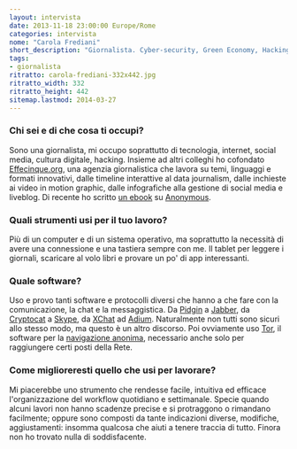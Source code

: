 ```yaml
---
layout: intervista
date: 2013-11-18 23:00:00 Europe/Rome
categories: intervista
nome: "Carola Frediani"
short_description: "Giornalista. Cyber-security, Green Economy, Hacking."
tags:
- giornalista
ritratto: carola-frediani-332x442.jpg
ritratto_width: 332
ritratto_height: 442
sitemap.lastmod: 2014-03-27
---
```

### Chi sei e di che cosa ti occupi?
Sono una giornalista, mi occupo soprattutto di tecnologia, internet, social media, cultura digitale, hacking. Insieme ad altri colleghi ho cofondato [Effecinque.org][f5], una agenzia giornalistica che lavora su temi, linguaggi e formati innovativi, dalle timeline interattive al data journalism, dalle inchieste ai video in motion graphic, dalle infografiche alla gestione di social media e liveblog. Di recente ho scritto [un ebook][1] su [Anonymous][anon].

### Quali strumenti usi per il tuo lavoro?
Più di un computer e di un sistema operativo, ma soprattutto la necessità di avere una connessione e una tastiera sempre con me. Il tablet per leggere i giornali, scaricare al volo libri e provare un po' di app interessanti.

### Quale software?
Uso e provo tanti software e protocolli diversi che hanno a che fare con la comunicazione, la chat e la messaggistica. Da [Pidgin][pidgin] a [Jabber][jabber], da [Cryptocat][cryptocat] a [Skype][skype], da [XChat][xchat] ad [Adium][adium]. Naturalmente non tutti sono sicuri allo stesso modo, ma questo è un altro discorso. Poi ovviamente uso [Tor][tor], il software per la [navigazione anonima][2], necessario anche solo per raggiungere certi posti della Rete.

### Come miglioreresti quello che usi per lavorare?
Mi piacerebbe uno strumento che rendesse facile, intuitiva ed efficace l'organizzazione del workflow quotidiano e settimanale. Specie quando alcuni lavori non hanno scadenze precise e si protraggono o rimandano facilmente; oppure sono composti da tante indicazioni diverse, modifiche, aggiustamenti: insomma qualcosa che aiuti a tenere traccia di tutto. Finora non ho trovato nulla di soddisfacente.


[1]: http://www.amazon.it/Dentro-Anonymous-Viaggio-legioni-cyberattivisti-ebook/dp/B009H6EJWI "Dentro Anonymous su Amazon"
[2]: https://it.wikipedia.org/wiki/Tor_%28software%29 "Tot su Wikipedia"
[f5]: http://www.effecinque.org "Effecinque - Refreshing journalism"
[anon]: http://anon-news.blogspot.it/ "Blog ufficiale di Anonymous Italia"
[pidgin]: http://www.pidgin.im "Pidgin: The universal chat client"
[jabber]: https://it.wikipedia.org/wiki/Jabber "XMPP su Wikipedia"
[cryptocat]: https://crypto.cat "Cryptocat: Chat with privacy"
[skype]: http://www.skype.com/it "Microsoft Skype"
[xchat]: http://xchat.org "XChat: Windows & Linux Chat Program"
[adium]: https://adium.im "Adium is a free instant messaging application for Mac OS X"
[tor]: https://www.torproject.org "The Onion Router: Anonymity Online"

